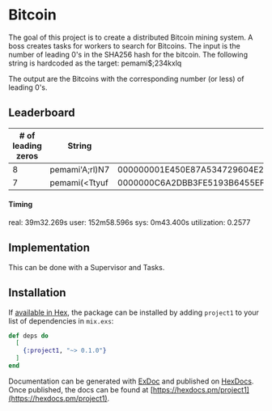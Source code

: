 # Bitcoin

The goal of this project is to create a distributed Bitcoin mining system. A boss creates tasks for workers to search for Bitcoins. 
The input is the number of leading 0's in the SHA256 hash for the bitcoin. The following string is hardcoded 
as the target: pemami$;234kxlq

The output are the Bitcoins with the corresponding number (or less) of leading 0's. 

## Leaderboard

| # of leading zeros | String | Hash | 
| --- | --- | --- |
| 8 | pemami'A;rl)N7 | 000000001E450E87A534729604E28AEE0E855BFC8D08557FBDF72174A88E8D06 | 
| 7 | pemami(<Ttyuf | 0000000C6A2DBB3FE5193B6455EFCE8CD44765729AB286E417B95048A6AB828E |

#### Timing

real: 39m32.269s
user: 152m58.596s
sys: 0m43.400s
utilization: 0.2577

## Implementation 

This can be done with a Supervisor and Tasks. 
 
## Installation

If [available in Hex](https://hex.pm/docs/publish), the package can be installed
by adding `project1` to your list of dependencies in `mix.exs`:

```elixir
def deps do
  [
    {:project1, "~> 0.1.0"}
  ]
end
```

Documentation can be generated with [ExDoc](https://github.com/elixir-lang/ex_doc)
and published on [HexDocs](https://hexdocs.pm). Once published, the docs can
be found at [https://hexdocs.pm/project1](https://hexdocs.pm/project1).


